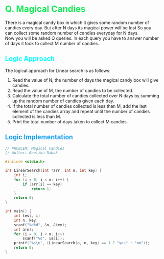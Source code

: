 # <span style="color:#1AED59"> Q. **Magical Candies**</span>

There is a magical candy box in which it gives some random number of candies every day. But after N days its magical power will be lost So you can collect some random number of candles everyday for N days. </br>
Now you will be asked Q queries. In each query you have to answer number of days it took to collect M number of candies.

## <span style="color:cyan"> **Logic Approach** </span>

The logical approach for Linear search is as follows:

1. Read the value of N, the number of days the magical candy box will give candies.
2. Read the value of M, the number of candies to be collected.
3. Calculate the total number of candies collected over N days by summing up the random number of candies given each day.
4. If the total number of candies collected is less than M, add the last element of the candies array and repeat until the number of candies collected is less than M.
5. Print the total number of days taken to collect M candies.

## <span style="color:#1AA1ED"> **Logic Implementation** </span>

```c
// PROBLEM: Magical Candies
// Author: Geetika Nahak

#include <stdio.h>

int LinearSearch(int *arr, int n, int key) {
    int i;
    for (i = 0; i < n; i++) {
        if (arr[i] == key)
            return 1;
    }
    return 0;
}

int main() {
    int test, i;
    int n, key;
    scanf("%d%d", &n, &key);
    int a[n];
    for (i = 0; i < n; i++)
        scanf("%d", &a[i]);
    printf("%s\n", (LinearSearch(a, n, key) == 1 ? "yes" : "no"));
    return 0;
}
```
